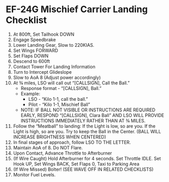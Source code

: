 # EF-24G Mischief Carrier Landing Checklist

1. At 800ft, Set Tailhook DOWN
2. Engage Speedbrake
3. Lower Landing Gear, Slow to 220KIAS.
4. Set Wings FORWARD
5. Set Flaps DOWN
6. Descend to 600ft
7. Contact Tower For Landing Information
8. Turn to Intercept Glideslope
9. Slow to AoA 8 (Adjust power accordingly)
10. At ¾ miles, LSO will call out “[CALLSIGN], Call the Ball.”
    - Response format - “[CALLSIGN], Ball.”
    - Example:
      - LSO - “Kilo 1-1, call the ball.”
      - Pilot - “Kilo 1-1, Mischief Ball”
    - NOTE: IF BALL NOT VISIBLE OR INSTRUCTIONS ARE REQUIRED EARLY, RESPOND “[CALLSIGN], Clara Ball” AND LSO WILL PROVIDE INSTRUCTIONS IMMEDIATELY RATHER THAN AT ¾ MILES.
11. Follow the “Meatball” to landing: If the Light is low, so are you. If the Light is high, so are you. Try to keep the Ball in the Center. (BALL WILL INCREASE BRIGHTNESS WHEN CENTERED)
12. In final stages of approach, follow LSO TO THE LETTER.
13. Maintain AoA of 8. Do NOT Flare.
14. Upon Contact, Advance Throttle to Afterburner
15. (If Wire Caught) Hold Afterburner for 4 seconds. Set Throttle IDLE. Set Hook UP, Set Wings BACK, Set Flaps 0, Taxi to Parking Area
16. (If Wire Missed) Bolter! (SEE WAVE OFF IN RELATED CHECKLISTS)
17. Monitor Fuel Levels.
